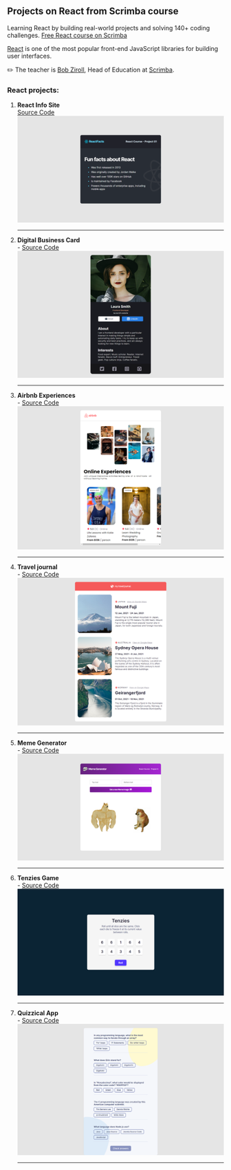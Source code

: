 ## Projects on React from Scrimba course

Learning React by building real-world projects and solving 140+ coding challenges.
[Free React course on Scrimba](https://scrimba.com/learn/learnreact)

[React](https://reactjs.org/) is one of the most popular front-end JavaScript libraries for building user interfaces.

✏️ The teacher is [Bob Ziroll](https://twitter.com/bobziroll), Head of Education at [Scrimba](https://scrimba.com/).

### React projects:

1. **React Info Site**
   <br />
   [Source Code](./react-info-site)
   ![preview image](./preview-img/react-info-site.png)

   ***

2. **Digital Business Card**
   <br />
   \- [Source Code](./digital-business-card)
   ![preview image](./preview-img/digital-business-card.png)

   ***

3. **Airbnb Experiences**
   <br />
   \- [Source Code](./airbnb-experiences)
   ![preview image](./preview-img/airbnb-experiences.png)

   ***

4. **Travel journal**
   <br />
   \- [Source Code](./travel-journal)
   ![preview image](./preview-img/travel-journal.png)

   ***

5. **Meme Generator**
   <br />
   \- [Source Code](./meme-generator)
   ![preview image](./preview-img/meme-generator.png)

   ***

6. **Tenzies Game**
   <br />
   \- [Source Code](./tenzies-game)
   ![preview image](./preview-img/tenzies-game.png)

   ***

7. **Quizzical App**
   <br />
   \- [Source Code](./quizzical-app)
   ![preview image](./preview-img/quizzical-app.png)

   ***
